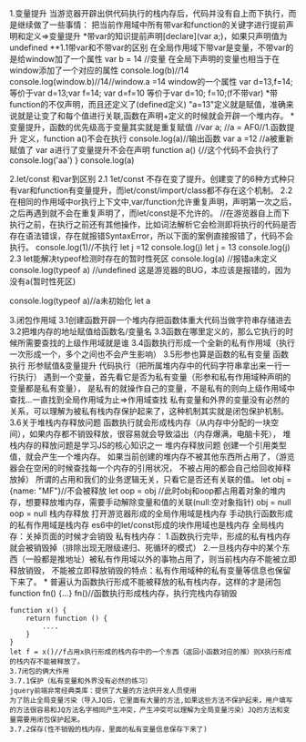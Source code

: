1.变量提升
当游览器开辟出供代码执行的栈内存后，代码并没有自上而下执行，而是继续做了一些事情：
把当前作用域中所有带var和function的关键字进行提前声明和定义=>变量提升
*带var的知识提前声明[declare](var a;)，如果只声明值为undefined
**1.1带var和不带var的区别 
在全局作用域下带var是变量，不带var的是给window加了一个属性
var b = 14 //变量 在全局下声明的变量也相当于在window添加了一个对应的属性
console.log(b)//14
console.log(window.b)//14//window.a =14 window的一个属性
var d=13,f=14;等价于var d=13;var f=14;
var d=f=10 等价于var d=10; f=10;(f不带var)
*带function的不仅声明，而且还定义了(defined定义) "a=13"定义就是赋值，准确来说就是让变了和每个值进行关联,函数在声明+定义的时候就会开辟一个堆内存。
*变量提升，函数的优先级高于变量其实就是重复赋值
//var a;
//a = AF0//1.函数提升 定义，function a()不会在执行
console.log(a)//输出函数
var a =12 //a被重新赋值了 var a进行了变量提升不会在声明
function a() {//这个代码不会执行了
    console.log('aa')
}
console.log(a)


2.let/const 和var到区别
2.1 1et/const 不存在变了提升。创建变了的6种方式种只有var和function有变量提升，而let/const/import/class都不存在这个机制。
2.2在相同的作用域中or执行上下文中,var/function允许重复声明，声明第一次之后，之后再遇到就不会在重复声明了，而let/const是不允许的。
//在游览器自上而下执行之前，在执行之前还有其他操作，比如词法解析它会检测即将执行的代码是否存在语法错误，存在就报错SyntaxError，所以下面的案例直接报错了，代码不会执行。
console.log(1)//不执行
let j =12 
console.log(j)
let j = 13 
console.log(j)
2.3 let能解决typeof检测时存在的暂时性死区
console.log(a) //报错a未定义
console.log(typeof a) //undefined 这是游览器的BUG，本应该是报错的，因为没有a(暂时性死区)

console.log(typeof a)//a未初始化
let a 

3.闭包作用域
3.1创建函数开辟一个堆内存把函数体重大代码当做字符串存储进去
3.2把堆内存的地址赋值给函数名/变量名
3.3函数在哪里定义的，那么它执行的时候所需要查找的上级作用域就是谁
3.4函数执行形成一个全新的私有作用域（执行一次形成一个，多个之间也不会产生影响）
3.5形参也算是函数的私有变量
函数执行
形参赋值&变量提升
代码执行（把所属堆内存中的代码字符串拿出来一行一行执行）
遇到一个变量，首先看它是否为私有变量（形参和私有作用域种声明的变量都是私有变量），
是私有的就操作自己的变量，不是私有的则向上级作用域中查找...一直找到全局作用域为止=>作用域查找
私有变量和外界的变量没有必然的关系，可以理解为被私有栈内存保护起来了，这种机制其实就是闭包保护机制。
3.6关于堆栈内存释放问题
函数执行就会形成栈内存（从内存中分配的一块空间），如果内存都不销毁释放，很容易就会导致溢出（内存爆满，电脑卡死），
堆栈内存的释放问题是学习JS的核心知识之一 
    堆内存释放问题
    创建一个引用类型值，就会产生一个堆内存。
    如果当前创建的堆内存不被其他东西所占用了，（游览器会在空闲的时候查找每一个内存的引用状况，
    不被占用的都会自己给回收掉释放掉）
    所谓的占用和我们的业务逻辑无关，只看它是否还有关联的值。
    let obj = {name: "MF"}//不会被释放
    let oop = obj //此时obj和oop都占用着对象的堆内存，想要释放堆内存，需要手动解除变量和值的关联(null:空对象指针)
    obj = null 
    oop = null 
    栈内存释放
    打开游览器形成的全局作用域是栈内存
    手动执行函数形成的私有作用域是栈内存
    es6中的let/const形成的块作用域也是栈内存
    全局栈内存：关掉页面的时候才会销毁
    私有栈内存：
    1.函数执行完毕，形成的私有栈内存就会被销毁掉（排除出现无限级递归、死循环的模式）
    2.一旦栈内存中的某个东西（一般都是推地址）被私有作用域以外的事物占用了，则当前栈内存不能被立即释放销毁，
    不能被立即释放销毁的特点：私有作用域种的私有变量等信息也保留下来了。
    * 普遍认为函数执行形成不能被释放的私有栈内存，这样的才是闭包
    function fn() {...}
    fn()//函数执行形成栈内存，执行完栈内存销毁
    
    function x() {
        return function () {
            ....
        }
    }
    let f = x()//f占用x执行形成的栈内存中的一个东西（返回小函数对应的推）则X执行形成的栈内存不能被释放了。
    3.7闭包的俩大作用
    3.7.1保护（私有变量和外界没有必然的练习）
    jquery前端非常经典类库：提供了大量的方法供开发人员使用
    为了防止全局变量污染（导入JQ后，它里面有大量的方法,如果这些方法不保护起来，用户填写的方法很容易和JQ方法名字相同产生冲突，产生冲突可以理解为全局变量污染）JQ的方法和变量需要用闭包保护起来。
    3.7.2保存(性不销毁的栈内存，里面的私有变量信息保存下来了)
   


